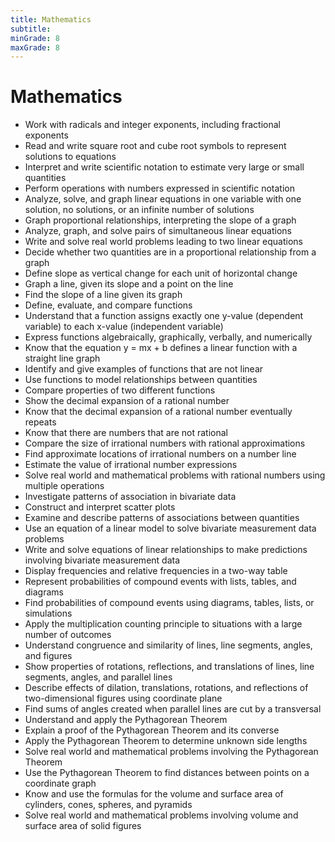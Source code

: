 ```yaml
---
title: Mathematics
subtitle: 
minGrade: 8
maxGrade: 8
---
```

# Mathematics
* Work with radicals and integer exponents, including fractional exponents
* Read and write square root and cube root symbols to represent solutions to equations
* Interpret and write scientific notation to estimate very large or small quantities
* Perform operations with numbers expressed in scientific notation
* Analyze, solve, and graph linear equations in one variable with one solution, no solutions, or an infinite number of solutions
* Graph proportional relationships, interpreting the slope of a graph
* Analyze, graph, and solve pairs of simultaneous linear equations
* Write and solve real world problems leading to two linear equations
* Decide whether two quantities are in a proportional relationship from a graph
* Define slope as vertical change for each unit of horizontal change
* Graph a line, given its slope and a point on the line
* Find the slope of a line given its graph
* Define, evaluate, and compare functions
* Understand that a function assigns exactly one y-value (dependent variable) to each x-value (independent variable)
* Express functions algebraically, graphically, verbally, and numerically
* Know that the equation y = mx + b defines a linear function with a straight line graph
* Identify and give examples of functions that are not linear
* Use functions to model relationships between quantities
* Compare properties of two different functions
* Show the decimal expansion of a rational number
* Know that the decimal expansion of a rational number eventually repeats
* Know that there are numbers that are not rational
* Compare the size of irrational numbers with rational approximations
* Find approximate locations of irrational numbers on a number line
* Estimate the value of irrational number expressions
* Solve real world and mathematical problems with rational numbers using multiple operations
* Investigate patterns of association in bivariate data
* Construct and interpret scatter plots
* Examine and describe patterns of associations between quantities
* Use an equation of a linear model to solve bivariate measurement data problems
* Write and solve equations of linear relationships to make predictions involving bivariate measurement data
* Display frequencies and relative frequencies in a two-way table
* Represent probabilities of compound events with lists, tables, and diagrams
* Find probabilities of compound events using diagrams, tables, lists, or simulations
* Apply the multiplication counting principle to situations with a large number of outcomes
* Understand congruence and similarity of lines, line segments, angles, and figures
* Show properties of rotations, reflections, and translations of lines, line segments, angles, and parallel lines
* Describe effects of dilation, translations, rotations, and reflections of two-dimensional figures using coordinate plane
* Find sums of angles created when parallel lines are cut by a transversal
* Understand and apply the Pythagorean Theorem
* Explain a proof of the Pythagorean Theorem and its converse
* Apply the Pythagorean Theorem to determine unknown side lengths
* Solve real world and mathematical problems involving the Pythagorean Theorem
* Use the Pythagorean Theorem to find distances between points on a coordinate graph
* Know and use the formulas for the volume and surface area of cylinders, cones, spheres, and pyramids
* Solve real world and mathematical problems involving volume and surface area of solid figures